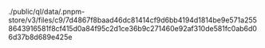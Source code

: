 ./public/ql/data/.pnpm-store/v3/files/c9/7d4867f8baad46dc81414cf9d6bb4194d1814be9e571a2558643916581f8cf415d0a84f95c2d1ce36b9c271460e92af310de581fc0ab6d06d37b8d689e425e